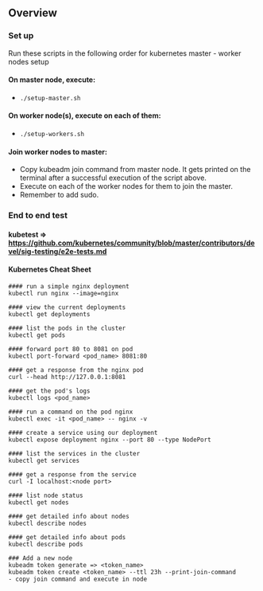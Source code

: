 ## Overview

### Set up
Run these scripts in the following order for kubernetes master - worker nodes setup

#### On master node, execute:
- `./setup-master.sh`
#### On worker node(s), execute on each of them:
- `./setup-workers.sh`

#### Join worker nodes to master:
- Copy kubeadm join command from master node. It gets printed on the terminal after a successful execution of the script above.
- Execute on each of the worker nodes for them to join the master.
- Remember to add sudo.

### End to end test

#### kubetest => https://github.com/kubernetes/community/blob/master/contributors/devel/sig-testing/e2e-tests.md

#### Kubernetes Cheat Sheet
```
#### run a simple nginx deployment
kubectl run nginx --image=nginx

#### view the current deployments
kubectl get deployments

#### list the pods in the cluster
kubectl get pods

#### forward port 80 to 8081 on pod
kubectl port-forward <pod_name> 8081:80

#### get a response from the nginx pod
curl --head http://127.0.0.1:8081

#### get the pod's logs
kubectl logs <pod_name>

#### run a command on the pod nginx
kubectl exec -it <pod_name> -- nginx -v

#### create a service using our deployment
kubectl expose deployment nginx --port 80 --type NodePort

#### list the services in the cluster
kubectl get services

#### get a response from the service
curl -I localhost:<node port>

#### list node status
kubectl get nodes

#### get detailed info about nodes
kubectl describe nodes

#### get detailed info about pods
kubectl describe pods

### Add a new node
kubeadm token generate => <token_name>
kubeadm token create <token_name> --ttl 23h --print-join-command
- copy join command and execute in node
```
